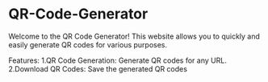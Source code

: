 # QR-Code-Generator

Welcome to the QR Code Generator! This website allows you to quickly and easily generate QR codes for various purposes. 

Features:
1.QR Code Generation: Generate QR codes for any URL.
2.Download QR Codes: Save the generated QR codes

